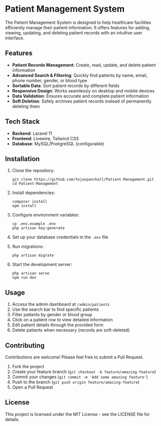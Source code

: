# Patient Management System

The Patient Management System is designed to help healthcare facilities efficiently manage their patient information. It offers features for adding, viewing, updating, and deleting patient records with an intuitive user interface.

## Features

- **Patient Records Management**: Create, read, update, and delete patient information
- **Advanced Search & Filtering**: Quickly find patients by name, email, phone number, gender, or blood type
- **Sortable Data**: Sort patient records by different fields
- **Responsive Design**: Works seamlessly on desktop and mobile devices
- **Data Validation**: Ensures accurate and complete patient information
- **Soft Deletion**: Safely archives patient records instead of permanently deleting them

## Tech Stack

- **Backend**: Laravel 11
- **Frontend**: Livewire, Tailwind CSS
- **Database**: MySQL/PostgreSQL (configurable)

## Installation

1. Clone the repository:
   ```
   git clone https://github.com/tejaspanchall/Patient-Management.git
   cd Patient-Management
   ```

2. Install dependencies:
   ```
   composer install
   npm install
   ```

3. Configure environment variables:
   ```
   cp .env.example .env
   php artisan key:generate
   ```

4. Set up your database credentials in the `.env` file

5. Run migrations:
   ```
   php artisan migrate
   ```

6. Start the development server:
   ```
   php artisan serve
   npm run dev
   ```

## Usage

1. Access the admin dashboard at `/admin/patients`
2. Use the search bar to find specific patients
3. Filter patients by gender or blood group
4. Click on a patient row to view detailed information
5. Edit patient details through the provided form
6. Delete patients when necessary (records are soft-deleted)

## Contributing

Contributions are welcome! Please feel free to submit a Pull Request.

1. Fork the project
2. Create your feature branch (`git checkout -b feature/amazing-feature`)
3. Commit your changes (`git commit -m 'Add some amazing feature'`)
4. Push to the branch (`git push origin feature/amazing-feature`)
5. Open a Pull Request

## License

This project is licensed under the MIT License - see the LICENSE file for details.
